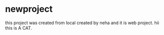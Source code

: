 # newproject
this project was created from local
created by neha
and it is web project.
hii this is A CAT.